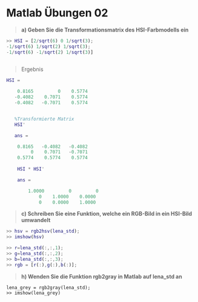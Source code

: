 # Matlab Übungen 02

> **a) Geben Sie die Transformationsmatrix des HSI-Farbmodells ein**

``` Matlab
>> HSI = [2/sqrt(6) 0 1/sqrt(3);
-1/sqrt(6) 1/sqrt(2) 1/sqrt(3);
-1/sqrt(6) -1/sqrt(2) 1/sqrt(3)]
 
``` 
>Ergebnis
``` Matlab
HSI =

    0.8165         0    0.5774
   -0.4082    0.7071    0.5774
   -0.4082   -0.7071    0.5774


   %Transformierte Matrix 
   HSI' 

   ans =

    0.8165   -0.4082   -0.4082
         0    0.7071   -0.7071
    0.5774    0.5774    0.5774
 
    HSI * HSI'

    ans =

        1.0000         0         0
            0    1.0000    0.0000
            0    0.0000    1.0000

``` 

> **c) Schreiben Sie eine Funktion, welche ein RGB-Bild in ein HSI-Bild
umwandelt**

``` Matlab
>> hsv = rgb2hsv(lena_std);
>> imshow(hsv)
```

``` Matlab
>> r=lena_std(:,:,1);
>> g=lena_std(:,:,2);
>> b=lena_std(:,:,3);
>> rgb = [r(:),g(:),b(:)];
```

> **h) Wenden Sie die Funktion rgb2gray in Matlab auf lena_std an**
```Matlba
lena_grey = rgb2gray(lena_std);
>> imshow(lena_grey)
```